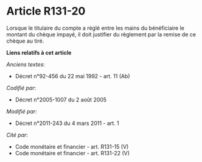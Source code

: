# Article R131-20

Lorsque le titulaire du compte a réglé entre les mains du bénéficiaire le montant du chèque impayé, il doit justifier du
règlement par la remise de ce chèque au tiré.

**Liens relatifs à cet article**

_Anciens textes_:

  - Décret n°92-456 du 22 mai 1992 - art. 11 (Ab)

_Codifié par_:

  - Décret n°2005-1007 du 2 août 2005

_Modifié par_:

  - Décret n°2011-243 du 4 mars 2011 - art. 1

_Cité par_:

  - Code monétaire et financier - art. R131-15 (V)
  - Code monétaire et financier - art. R131-22 (V)
